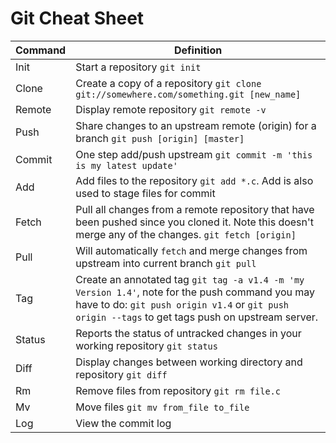 # Git Cheat Sheet

|Command | Definition                  |
|-----   |-----------------------------|
|Init    | Start a repository `git init`|
|Clone   | Create a copy of a repository `git clone git://somewhere.com/something.git [new_name]`|
|Remote  | Display remote repository `git remote -v`|
|Push    | Share changes to an upstream remote (origin) for a branch `git push [origin] [master]`|
|Commit  | One step add/push upstream `git commit -m 'this is my latest update'`|
|Add     | Add files to the repository `git add *.c`. Add is also used to stage files for commit|
|Fetch   | Pull all changes from a remote repository that have been pushed since you cloned it. Note this doesn't merge any of the changes. `git fetch [origin]`|
|Pull    | Will automatically `fetch` and merge changes from upstream into current branch `git pull`|
|Tag     | Create an annotated tag `git tag -a v1.4 -m 'my Version 1.4'`, note for the push command you may have to do: `git push origin v1.4` or `git push origin --tags` to get tags push on upstream server.|
|Status  | Reports the status of untracked changes in your working repository `git status`|
|Diff    | Display changes between working directory and repository `git diff`|
|Rm      | Remove files from repository `git rm file.c`|
|Mv      | Move files `git mv from_file to_file`|
|Log     | View the commit log |


